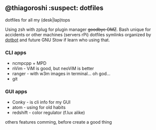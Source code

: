 ## @thiagoroshi :suspect: dotfiles
dotfiles for all my (desk|lap)tops

Using zsh with zplug for plugin manager ~~goodbye OMZ~~. Bash unique for accidents or other machines (servers rPi)
dotfiles symlinks organized by [dotbot](https://github.com/anishathalye/dotbot) and future GNU Stow if learn who using that.

### CLI apps
- ncmpcpp + MPD
- nVim - ViM is good, but neoViM is better
- ranger - with w3m images in terminal... oh god...
- git

### GUI apps
- Conky - is cli info for my GUI
- atom - using for old habits
- redshift - color regulator (f.lux alike)

others features comming, before create a good thing
